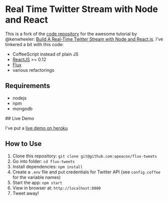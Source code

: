 # Real Time Twitter Stream with Node and React

This is a fork of the [code repository](https://github.com/scotch-io/react-tweets) for the awesome tutorial by @kenwheeler: [Build A Real-Time Twitter Stream with Node and React.js](http://scotch.io/tutorials/javascript/build-a-real-time-twitter-stream-with-node-and-react-js). I've tinkered a bit with this code:

* CoffeeScript instead of plain JS
* [ReactJS](http://facebook.github.io/react/)  >= 0.12
* [Flux](http://facebook.github.io/flux/)
* various refactorings

## Requirements

* nodejs
* npm
* mongodb

## Live Demo

I've put a [live demo on heroku](http://flux-tweets.herokuapp.com)

## How to Use

1. Clone this repository: `git clone git@github.com:apeacox/flux-tweets`
2. Go into folder: `cd flux-tweets`
3. Install dependencies: `npm install`
4. Create a `.env` file and put credentials for Twitter API (see `config.coffee` for the variable names)
5. Start the app: `npm start`
6. View in browser at: `http://localhost:8080`
7. Tweet away!
